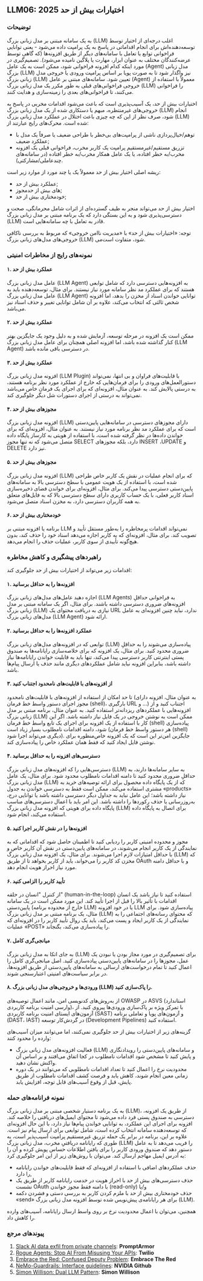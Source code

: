 ## LLM06: 2025 اختیارات بیش‌ از حد

### توضیحات

به یک سامانه مبتنی بر مدل زبانی بزرگ (LLM) اغلب درجه‌ای از اختیار توسط توسعه‌دهنده‌اش برای انجام اقداماتی در پاسخ به یک پرامپت داده می‌شود - یعنی توانایی فراخوانی توابع یا تعامل با سامانه‌های دیگر از طریق افزونه‌ها (که گاهی توسط عرضه‌کنندگان مختلف به عنوان ابزار، مهارت یا پلاگین نامیده می‌شود). تصمیم‌گیری در مورد اینکه کدام افزونه فراخوانی شود، ممکن است به یک عامل (Agent) مدل زبانی بزرگ (LLM) نیز واگذار شود تا به صورت پویا بر اساس پرامپت ورودی یا خروجی مدل زبانی بزرگ (LLM) تعیین شود. سامانه‌های مبتنی بر عامل (Agent) معمولاً با استفاده از خروجی فراخوانی‌های قبلی به طور مکرر یک مدل زبانی بزرگ (LLM) را فراخوانی می‌کنند، تا فراخوانی‌های بعدی را زمینه‌سازی و هدایت کنند.

اختیارات بیش از حد، یک آسیب‌پذیری‌ است که باعث می‌شود اقدامات مخربی در پاسخ به خروجی‌های غیرمنتظره، مبهم یا دستکاری شده از یک مدل زبانی بزرگ (LLM) انجام شود، صرف نظر از این‌ که چه چیزی باعث اختلال در عملکرد مدل زبانی بزرگ (LLM) شده است. محرک‌های رایج عبارتند از:
* توهم/خیال‌پردازی ناشی از پرامپت‌های بی‌خطر با طراحی ضعیف یا صرفاً یک مدل با عملکرد ضعیف;
* تزریق مستقیم/غیرمستقیم پرامپت یک کاربر مخرب، فراخوانی قبلی یک افزونه مخرب/به‌ خطر افتاده، یا یک عامل همکار مخرب/به خطر افتاده (در سامانه‌های چندعاملی/مشارکتی).

ریشه اصلی اختیار بیش از حد معمولاً یک یا چند مورد از موارد زیر است:
* عملکرد بیش از حد;
* مجوز‌‎های بیش از حد;
* خودمختاری بیش از حد;

اختیار بیش از حد می‌تواند منجر به طیف گسترده‌ای از اثرات شامل محرمانگی، صحت و دسترسی‌پذیری شود و به این بستگی دارد که یک برنامه مبتنی بر مدل زبانی بزرگ (LLM) قادر به تعامل با چه سامانه‌هایی است.

توجه: «اختیارات بیش از حد» با «مدیریت ناامن خروجی» که مربوط به بررسی ناکافی خروجی‌‍‌های مدل‌های زبانی بزرگ (LLM) می‌‎شود، متفاوت است.

### نمونه‌های رایج از مخاطرات امنیتی

#### ۱. عملکرد بیش از حد
  عامل مدل زبانی بزرگ (LLM Agent) به افزونه‌هایی دسترسی دارد که شامل توابعی هستند که برای عملکرد مد نظر سامانه مورد نیاز نیستند. برای مثال، توسعه‌دهنده باید به عامل مدل زبانی بزرگ (LLM Agent) توانایی خواندن اسناد از مخزن را بدهد، اما افزونه شخص ثالثی که انتخاب می‌کند، علاوه بر آن شامل توانایی تغییر و حذف اسناد نیز می‌باشد.
#### ۲. عملکرد بیش از حد
  ممکن است یک افزونه در مرحله توسعه، آزمایش شده و به دلیل وجود یک جایگزین بهتر کنار گذاشته‌ شده باشد، اما افزونه اصلی همچنان برای عامل مدل زبانی بزرگ (LLM Agent) در دسترسی باقی مانده باشد.
#### ۳. عملکرد بیش از حد
  افزونه مدل زبانی بزرگ (LLM Plugin) با قابلیت‌های فراوان و بی انتها، نمی‌تواند دستورالعمل‌های ورودی را برای فرمان‌هایی که خارج از عملکرد مورد نظر برنامه هستند، به درستی پالایش کند. به عنوان مثال، افزونه‌ای که برای اجرای یک فرمان خاص می‌باشد نمی‌تواند به درستی از اجرای دستورات شل دیگر جلوگیری کند.
#### ۴. مجوزهای بیش از حد
  افزونه مدل زبانی بزرگ (LLM) دارای مجوزهای دسترسی در سامانه‌هایی پایین‌دستی است که برای عملکرد مد نظر برنامه مورد نیاز نیستند. به عنوان مثال، افزونه‌ای که برای خواندن داده‌ها در نظر گرفته شده است، با استفاده از هویتی به کارساز پایگاه داده متصل می‌شود که نه تنها مجوز SELECT دارد، بلکه مجوزهای INSERT ،UPDATE و  DELETE نیز دارد.
#### ۵. مجوزهای بیش از حد
  افزونه مدل زبانی بزرگ (LLM) که برای انجام عملیات در نقش یک کاربر خاص طراحی شده است، با استفاده از یک هویت عمومی با سطح دسترسی بالا به سامانه‌های پایین‌دستی دسترسی پیدا می‌کند. برای مثال، افزونه‌ای برای خواندن فضای ذخیره‌سازی اسناد کاربر فعلی، با یک حساب کاربری دارای سطح دسترسی بالا که به فایل‌های متعلق به همه کاربران دسترسی دارد، به مخزن اسناد متصل می‌شود.
#### ۶. خودمختاری بیش از حد
  برنامه یا افزونه مبتنی بر LLM نمی‌تواند اقدامات پرمخاطره را به‌طور مستقل تأیید و تصویب کند. برای مثال، افزونه‌ای که به کاربر اجازه می‌دهد اسناد خود را حذف کند، بدون هیچ‌گونه تأییدی از سوی کاربر، عملیات حذف را انجام می‌دهد.



### راهبردهای پیشگیری و کاهش مخاطره

اقدامات زیر می‌تواند از اختیارات بیش از حد جلوگیری کند:

#### ۱. افزونه‌ها را به حداقل برسانید
  اجازه دهید عامل‌های مدل‌های زبانی بزرگ (LLM Agents) به فراخوانی حداقلِ افزونه‌های ضروری دسترسی داشته باشند. برای مثال، اگر یک سامانه مبتنی بر مدل زبانی بزرگ (LLM) نیازی به دریافت محتوای یک URL ندارد، نباید چنین افزونه‌ای به عامل‌ مدل‌های زبانی بزرگ (LLM Agent) ارائه شود.
#### ۲. عملکرد افزونه‌ها را به حداقل برسانید
  توابعی که در افزونه‌های مدل‌های زبانی بزرگ (LLM) پیاده‌سازی می‌شوند را به حداقلِ ضروری محدود کنید. برای مثال، یک افزونه که برای خلاصه‌سازی رایانامه‌ها به صندوق پستی اینترنتی کاربر دسترسی پیدا می‌کند، تنها باید به قابلیت خواندن رایانامه‌ها نیاز داشته باشد، بنابراین افزونه نباید شامل عملکردهای دیگری مانند حذف یا ارسال پیام‌ها باشد.
#### ۳. از افزونه‌های با قابلیت‌های نامحدود اجتناب کنید
  تا حد امکان از استفاده از افزونه‌های با قابلیت‌های نامحدود (به عنوان مثال، افزونه دارای مجوز اجرای دستور واسط خط فرمان (shell)، بارگیری URL و ...) اجتناب کنید و از افزونه‌هایی با عملکردهای ریزدانه‌تر استفاده کنید. به عنوان مثال، برنامه مبتنی بر مدل زبانی بزرگ (LLM) ممکن است به نوشتن خروجی در یک فایل نیاز داشته باشد. اگر این کار با استفاده از یک افزونه برای اجرای یک تابع واسط خط فرمان (shell) پیاده‌سازی شود، دامنه اقدامات نامطلوب بسیار زیاد است (هر دستور واسط خط فرمان (shell) دیگری می‌تواند اجرا شود). جایگزین امن‌تر این است که یک افزونه خاص‌منظوره برای نوشتن فایل ایجاد کنید که فقط همان عملکرد خاص را پیاده‌سازی کند.
#### ۴. دسترسی‌های افزونه را به حداقل برسانید
  دسترسی‌هایی را که افزونه‌های مدل زبانی بزرگ (LLM) به سایر سامانه‌ها دارند، به حداقلِ ضروری محدود کنید تا دامنه اقدامات نامطلوب محدود شود. برای مثال، یک عامل مدل زبانی بزرگ (LLM) که از یک پایگاه داده محصول برای ارائه توصیه‌های خرید به مشتری استفاده می‌کند، ممکن است فقط به دسترسی خواندن به جدول «products» نیاز داشته باشد؛ این عامل نباید به جداول دیگر دسترسی داشته باشد یا توانایی درج، به‌روزرسانی یا حذف رکوردها را داشته باشد. این امر باید با اعمال دسترسی‌های مناسب پایگاه داده برای هویتی که افزونه مدل زبانی بزرگ (LLM) برای اتصال به پایگاه داده استفاده می‌کند، انجام شود.
#### ۵. افزونه‌ها را در نقش کاربر اجرا کنید
  مجوز و محدوده امنیتی کاربر را ردیابی کنید تا اطمینان حاصل شود که اقداماتی که به نمایندگی از یک کاربر انجام می‌شوند، در سامانه‌های پایین‌دستی در نقش آن کاربر خاص و با حداقل امتیازات لازم اجرا می‌شوند. برای مثال، یک افزونه مدل زبانی بزرگ (LLM) که مخزن کد کاربر را می‌خواند، باید از کاربر بخواهد تا از طریق OAuth و با حداقل دامنه مورد نیاز احراز هویت انجام دهد.
#### ۶. تأیید کاربر را الزامی کنید
  از کنترل "انسان در حلقه" (human-in-the-loop) استفاده کنید تا نیاز باشد یک انسان اقدامات با تأثیر بالا را قبل از اجرا تأیید کند. این مورد ممکن است در یک سامانه پایین‌دستی (خارج از محدوده برنامه LLM) یا در خود افزونه LLM پیاده‌سازی شود. برای مثال، یک برنامه مبتنی بر مدل زبانی بزرگ (LLM) که محتوای رسانه‌های اجتماعی را به نمایندگی از یک کاربر ایجاد و پست می‌کند، باید یک روال تأیید کاربر را در افزونه‌ای که عملیات «POST» را پیاده‌سازی می‌کند، بگنجاند.
#### ۷. میانجی‌‍‌گری کامل
  به جای اتکا به مدل زبانی بزرگ (LLM) برای تصمیم‌گیری در مورد مجاز بودن یا نبودن یک عمل، مجوزها را در سامانه‌های پایین‌دستی پیاده‌سازی کنید. اصل میانجی‌گری کامل را اعمال کنید تا تمام درخواست‌های ارسالی به سامانه‌های پایین‌دستی از طریق افزونه‌ها، در برابر سیاست‌های امنیتی اعتبارسنجی شوند.
#### ۸. ورودی‌ها و خروجی‌های مدل زبانی بزرگ (LLM) را پاک‌سازی کنید.
  از به‌روش‌های کدنویسی امن، مانند اعمال توصیه‌های OWASP در ASVS (استاندارد وارسی امنیت برنامه کاربردی)، با تمرکز ویژه بر پاک‌سازی ورودی‌ها پیروی کنید. از آزمون‌های ایستای امنیت برنامه کاربردی (SAST) و آزمون‌های پویا و تعاملی برنامه  (DAST، IAST) در گردش‌کار توسعه (Development Pipelines) استفاده کنید.

گزینه‌های زیر از اختیارات بیش از حد جلوگیری نمی‌کنند، اما می‌توانند میزان آسیب‌های وارده را محدود کنند:

- فعالیت افزونه‌های مدل زبانی بزرگ (LLM) و سامانه‌های پایین‌دستی را رویدادنگاری و پایش کنید تا مشخص شود اقدامات نامطلوب در کجا اتفاق می‌افتند و بر اساس آن واکنش نشان دهید.
- محدودیت نرخ را اعمال کنید تا تعداد اقدامات نامطلوبی که می‌توانند در یک دوره زمانی معین انجام شوند، کاهش یابد و فرصت کشف اقدامات نامطلوب از طریق پایش، قبل از وقوع آسیب‌های قابل توجه، افزایش یابد.

### نمونه فرانامه‌های حمله

به یک برنامه دستیار شخصی مبتنی بر مدل زبانی بزرگ (LLM)، از طریق یک افزونه، دسترسی به صندوق پستی فرد داده می‌شود تا محتوای ایمیل‌های دریافتی را خلاصه کند. افزونه برای اجرای این عملکرد، به توانایی خواندن پیام‌ها نیاز دارد، با این حال افزونه‌ای که توسعه‌دهنده سامانه انتخاب کرده است، شامل توابعی برای ارسال پیام نیز است. علاوه بر این، برنامه در برابر یک حمله تزریق غیرمستقیم پرامپت آسیب‌پذیر است، به طوری که رایانامه دریافتیِ مخرب، مدل زبانی بزرگ (LLM) را فریب می‌دهد تا به عامل دستور دهد که صندوق ورودی کاربر را برای یافتن اطلاعات حساس پویش کرده و آن را به آدرس ایمیل مهاجم ارسال کند. می‌توان با روش‌های زیر از این امر جلوگیری کرد:
* حذف عملکردهای اضافی با استفاده از افزونه‌ای که فقط قابلیت‌های خواندن رایانامه را دارد,
* حذف دسترسی‌های بیش از حد با احراز هویت در خدمت رایانامه کاربر از طریق یک نشست OAuth با دامنه فقط مجوز خواندن (read-only) و/یا
* حذف خودمختاری بیش از حد با ملزم کردن کاربر به بررسی دستی و فشردن دکمه «send» برای هر رایانامه‌ی پیش‌نویس شده توسط افزونه مدل زبانی بزرگ (LLM).

همچنین، می‌توان با اعمال محدودیت نرخ بر روی واسط ارسال رایانامه، آسیب‌های وارده را کاهش داد.

### پیوند‌های مرجع

1. [Slack AI data exfil from private channels](https://promptarmor.substack.com/p/slack-ai-data-exfiltration-from-private): **PromptArmor**
2. [Rogue Agents: Stop AI From Misusing Your APIs](https://www.twilio.com/en-us/blog/rogue-ai-agents-secure-your-apis): **Twilio**
3. [Embrace the Red: Confused Deputy Problem](https://embracethered.com/blog/posts/2023/chatgpt-cross-plugin-request-forgery-and-prompt-injection./): **Embrace The Red**
4. [NeMo-Guardrails: Interface guidelines](https://github.com/NVIDIA/NeMo-Guardrails/blob/main/docs/security/guidelines.md): **NVIDIA Github**
6. [Simon Willison: Dual LLM Pattern](https://simonwillison.net/2023/Apr/25/dual-llm-pattern/): **Simon Willison**
